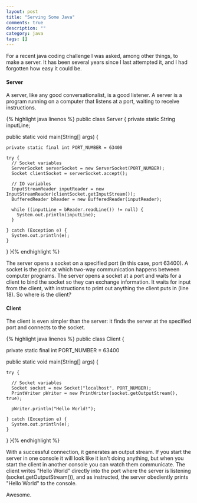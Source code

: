 ```yaml
---
layout: post
title: "Serving Some Java"
comments: true
description: ""
category: java
tags: []
---
```


For a recent java coding challenge I was asked, among other things, to make a server. It has been several years since I last attempted it, and I had forgotten how easy it could be.
<!--more-->
#### Server
A server, like any good conversationalist, is a good listener. A server is a program running on a computer that listens at a port, waiting to receive instructions.

{% highlight java linenos %}
public class Server {
  private static String inputLine;

  public static void main(String[] args) {

    private static final int PORT_NUMBER = 63400

    try {
      // Socket variables
      ServerSocket serverSocket = new ServerSocket(PORT_NUMBER);
      Socket clientSocket = serverSocket.accept();

      // IO variables
      InputStreamReader inputReader = new InputStreamReader(clientSocket.getInputStream());
      BufferedReader bReader = new BufferedReader(inputReader);

      while ((inputLine = bReader.readLine()) != null) {
        System.out.println(inputLine);
      }

    } catch (Exception e) {
      System.out.println(e);
    }
  }
}{% endhighlight %}

The server opens a socket on a specified port (in this case, port 63400). A socket is the point at which two-way communication happens between computer programs. The server opens a socket at a port and waits for a client to bind the socket so they can exchange information. It waits for input from the client, with instructions to print out anything the client puts in (line 18). So where is the client?

#### Client
The client is even simpler than the server: it finds the server at the specified port and connects to the socket.

{% highlight java linenos %}
public class Client {

  private static final int PORT_NUMBER = 63400

  public static void main(String[] args) {

    try {

      // Socket variables
      Socket socket = new Socket("localhost", PORT_NUMBER);
      PrintWriter pWriter = new PrintWriter(socket.getOutputStream(), true);

      pWriter.println("Hello World!");

    } catch (Exception e) {
      System.out.println(e);
    }
  }
}{% endhighlight %}

With a successful connection, it generates an output stream. If you start the server in one console it will look like it isn't doing anything, but when you start the client in another console you can watch them communicate. The client writes "Hello World" directly into the port where the server is listening (socket.getOutputStream()), and as instructed, the server obediently prints "Hello World" to the console.

Awesome.